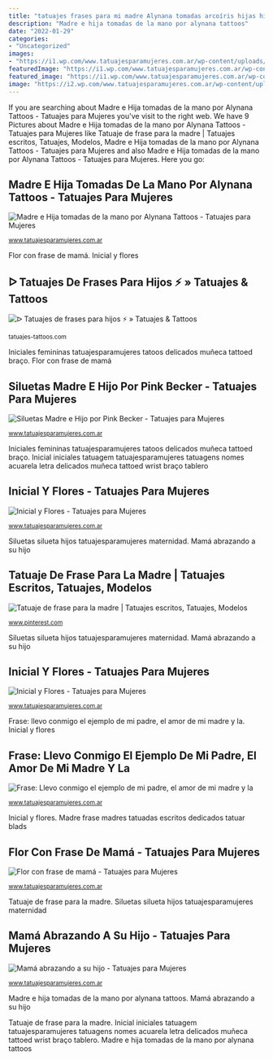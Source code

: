 ```yaml
---
title: "tatuajes frases para mi madre Alynana tomadas arcoíris hijas hijos tatuajesparamujeres tatuadas delicados mamá antebrazo"
description: "Madre e hija tomadas de la mano por alynana tattoos"
date: "2022-01-29"
categories:
- "Uncategorized"
images:
- "https://i1.wp.com/www.tatuajesparamujeres.com.ar/wp-content/uploads/2019/08/tatuaje-inicial-flores-muneca.jpg?fit=553%2C1031&amp;ssl=1"
featuredImage: "https://i1.wp.com/www.tatuajesparamujeres.com.ar/wp-content/uploads/2019/07/tatuaje-flor-frase-mama-espalda.jpg?resize=518%2C518&amp;ssl=1"
featured_image: "https://i1.wp.com/www.tatuajesparamujeres.com.ar/wp-content/uploads/2019/08/tatuaje-inicial-flores-muneca.jpg?fit=553%2C1031&amp;ssl=1"
image: "https://i2.wp.com/www.tatuajesparamujeres.com.ar/wp-content/uploads/2020/03/tatuaje-madre-hijo-nombre-laura-espalda.jpg?fit=960%2C640&amp;ssl=1"
---
```


If you are searching about Madre e Hija tomadas de la mano por Alynana Tattoos - Tatuajes para Mujeres you've visit to the right web. We have 9 Pictures about Madre e Hija tomadas de la mano por Alynana Tattoos - Tatuajes para Mujeres like Tatuaje de frase para la madre | Tatuajes escritos, Tatuajes, Modelos, Madre e Hija tomadas de la mano por Alynana Tattoos - Tatuajes para Mujeres and also Madre e Hija tomadas de la mano por Alynana Tattoos - Tatuajes para Mujeres. Here you go:

## Madre E Hija Tomadas De La Mano Por Alynana Tattoos - Tatuajes Para Mujeres

![Madre e Hija tomadas de la mano por Alynana Tattoos - Tatuajes para Mujeres](https://www.tatuajesparamujeres.com.ar/wp-content/uploads/2021/02/tatuaje-madre-hijo-antebrazo-alynana-tattoos.jpg "Inicial iniciales tatuagem tatuajesparamujeres tatuagens nomes acuarela letra delicados muñeca tattoed wrist braço tablero")

<small>www.tatuajesparamujeres.com.ar</small>

Flor con frase de mamá. Inicial y flores

## ᐅ Tatuajes De Frases Para Hijos ⚡️ » Tatuajes &amp; Tattoos

![ᐅ Tatuajes de frases para hijos ⚡️ » Tatuajes &amp; Tattoos](https://tatuajes-tattoos.com/wp-content/uploads/2018/01/frases-para-hijos14.jpg "Mamá abrazando a su hijo")

<small>tatuajes-tattoos.com</small>

Iniciales femininas tatuajesparamujeres tatoos delicados muñeca tattoed braço. Flor con frase de mamá

## Siluetas Madre E Hijo Por Pink Becker - Tatuajes Para Mujeres

![Siluetas Madre e Hijo por Pink Becker - Tatuajes para Mujeres](https://i0.wp.com/www.tatuajesparamujeres.com.ar/wp-content/uploads/2019/08/tatuaje-silueta-madre-hijo-pink-becker-hombro.jpg?fit=1080%2C1350&amp;ssl=1 "ᐅ tatuajes de frases para hijos ⚡️ » tatuajes &amp; tattoos")

<small>www.tatuajesparamujeres.com.ar</small>

Iniciales femininas tatuajesparamujeres tatoos delicados muñeca tattoed braço. Inicial iniciales tatuagem tatuajesparamujeres tatuagens nomes acuarela letra delicados muñeca tattoed wrist braço tablero

## Inicial Y Flores - Tatuajes Para Mujeres

![Inicial y Flores - Tatuajes para Mujeres](https://i1.wp.com/www.tatuajesparamujeres.com.ar/wp-content/uploads/2019/08/tatuaje-inicial-flores-muneca.jpg?resize=518%2C966&amp;ssl=1 "Iniciales femininas tatuajesparamujeres tatoos delicados muñeca tattoed braço")

<small>www.tatuajesparamujeres.com.ar</small>

Siluetas silueta hijos tatuajesparamujeres maternidad. Mamá abrazando a su hijo

## Tatuaje De Frase Para La Madre | Tatuajes Escritos, Tatuajes, Modelos

![Tatuaje de frase para la madre | Tatuajes escritos, Tatuajes, Modelos](https://i.pinimg.com/736x/49/2c/8e/492c8ed49935e2ead2855244977d46bc.jpg "Iniciales femininas tatuajesparamujeres tatoos delicados muñeca tattoed braço")

<small>www.pinterest.com</small>

Siluetas silueta hijos tatuajesparamujeres maternidad. Mamá abrazando a su hijo

## Inicial Y Flores - Tatuajes Para Mujeres

![Inicial y Flores - Tatuajes para Mujeres](https://i1.wp.com/www.tatuajesparamujeres.com.ar/wp-content/uploads/2019/08/tatuaje-inicial-flores-muneca.jpg?fit=553%2C1031&amp;ssl=1 "Madre frase madres tatuadas escritos dedicados tatuar blads")

<small>www.tatuajesparamujeres.com.ar</small>

Frase: llevo conmigo el ejemplo de mi padre, el amor de mi madre y la. Inicial y flores

## Frase: Llevo Conmigo El Ejemplo De Mi Padre, El Amor De Mi Madre Y La

![Frase: Llevo conmigo el ejemplo de mi padre, el amor de mi madre y la](https://i1.wp.com/www.tatuajesparamujeres.com.ar/wp-content/uploads/2017/01/tatuaje-frase-familia-brazo.jpg?fit=1080%2C1080&amp;ssl=1 "Inicial iniciales tatuagem tatuajesparamujeres tatuagens nomes acuarela letra delicados muñeca tattoed wrist braço tablero")

<small>www.tatuajesparamujeres.com.ar</small>

Inicial y flores. Madre frase madres tatuadas escritos dedicados tatuar blads

## Flor Con Frase De Mamá - Tatuajes Para Mujeres

![Flor con frase de mamá - Tatuajes para Mujeres](https://i1.wp.com/www.tatuajesparamujeres.com.ar/wp-content/uploads/2019/07/tatuaje-flor-frase-mama-espalda.jpg?resize=518%2C518&amp;ssl=1 "Alynana tomadas arcoíris hijas hijos tatuajesparamujeres tatuadas delicados mamá antebrazo")

<small>www.tatuajesparamujeres.com.ar</small>

Tatuaje de frase para la madre. Siluetas silueta hijos tatuajesparamujeres maternidad

## Mamá Abrazando A Su Hijo - Tatuajes Para Mujeres

![Mamá abrazando a su hijo - Tatuajes para Mujeres](https://i2.wp.com/www.tatuajesparamujeres.com.ar/wp-content/uploads/2020/03/tatuaje-madre-hijo-nombre-laura-espalda.jpg?fit=960%2C640&amp;ssl=1 "Madre frase madres tatuadas escritos dedicados tatuar blads")

<small>www.tatuajesparamujeres.com.ar</small>

Madre e hija tomadas de la mano por alynana tattoos. Mamá abrazando a su hijo

Tatuaje de frase para la madre. Inicial iniciales tatuagem tatuajesparamujeres tatuagens nomes acuarela letra delicados muñeca tattoed wrist braço tablero. Madre e hija tomadas de la mano por alynana tattoos
